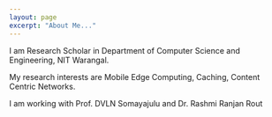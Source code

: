 ```yaml
---
layout: page
excerpt: "About Me..."
---
```


I am Research Scholar in Department of Computer Science and Engineering, NIT Warangal.

My research interests are Mobile Edge Computing, Caching, Content Centric Networks.

I am working with Prof. DVLN Somayajulu and Dr. Rashmi Ranjan Rout

